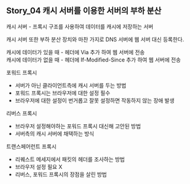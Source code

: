 ## Story_04 캐시 서버를 이용한 서버의 부하 분산
캐시 서버 - 프록시 구조를 사용하여 데이터를 캐시에 저장하는 서버

캐시 서버 또한 부하 분산 장치와 마찬 가지로 DNS 서버에 웹 서버 대신 등록한다.

캐시에 데이터가 있을 때 - 헤더에 Via 추가 하여 웹 서버에 전송<br>
캐시에 데이터가 없을 때 - 헤더에 If-Modified-Since 추가 하여 웹 서버에 전송

포워드 프록시
- 서버가 아닌 클라이언트측에 캐시 서버를 두는 방법
- 포워드 프록시는 브라우저에 대한 설정 필수
- 브라우저에 대한 설정이 번거롭고 잘못 설정하면 작동하지 않는 장애 발생

리버스 프록시
- 브라우저 설정해야하는 포워드 프록시 대신해 고안된 방법
- 서버측의 캐시 서버에 채택하는 방식

트랜스페어런트 프록시
- 리퀘스트 메세지에서 패킷의 헤더를 조사하는 방법
- 브라우저 설정 필요 X
- 리버스, 포워드 프록시의 장점을 살린 방법
